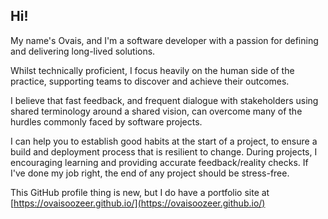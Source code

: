 ## Hi!

My name's Ovais, and I'm a software developer with a passion for defining and delivering long-lived solutions.

Whilst technically proficient, I focus heavily on the human side of the practice, supporting teams to discover and achieve their outcomes.

I believe that fast feedback, and frequent dialogue with stakeholders using shared terminology around a shared vision, can overcome many of the hurdles commonly faced by software projects.

I can help you to establish good habits at the start of a project, to ensure a build and deployment process that is resilient to change. During projects, I encouraging learning and providing accurate feedback/reality checks. If I've done my job right, the end of any project should be stress-free.

This GitHub profile thing is new, but I do have a portfolio site at [https://ovaisoozeer.github.io/](https://ovaisoozeer.github.io/)

<!--
**ovaisoozeer/ovaisoozeer** is a ✨ _special_ ✨ repository because its `README.md` (this file) appears on your GitHub profile.

Here are some ideas to get you started:

- 🔭 I’m currently working on ...
- 🌱 I’m currently learning ...
- 👯 I’m looking to collaborate on ...
- 🤔 I’m looking for help with ...
- 💬 Ask me about ...
- 📫 How to reach me: ...
- 😄 Pronouns: ...
- ⚡ Fun fact: ...
-->
